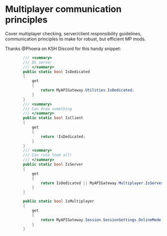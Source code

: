 # Multiplayer communication principles

Cover multiplayer checking, server/client responsibility guidelines, communication principles to make for robust, but efficient MP mods.

Thanks @Phoera on KSH Discord for this handy snippet:
```csharp
        /// <summary>
        /// DS server
        /// </summary>
        public static bool IsDedicated
        {
            get
            {
                return MyAPIGateway.Utilities.IsDedicated;
            }
        }
        /// <summary>
        /// Can draw something
        /// </summary>
        public static bool IsClient
        {
            get
            {
                return !IsDedicated;
            }
        }
        /// <summary>
        /// Can rule them all!
        /// </summary>
        public static bool IsServer
        {
            get
            {
                return IsDedicated || MyAPIGateway.Multiplayer.IsServer;
            }
        }

        public static bool IsMultiplayer
        {
            get
            {
                return MyAPIGateway.Session.SessionSettings.OnlineMode != VRage.Game.MyOnlineModeEnum.OFFLINE;
            }
        }
```

